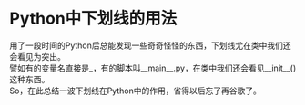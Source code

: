# Python中下划线的用法
用了一段时间的Python后总能发现一些奇奇怪怪的东西，下划线尤在类中我们还会看见为突出。  
譬如有的变量名直接是_，有的脚本叫__main__.py，在类中我们还会看见__init__()这种东西。  
So，在此总结一波下划线在Python中的作用，省得以后忘了再谷歌了。

